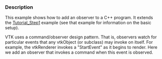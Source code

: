 ### Description

This example shows how to add an observer to a C++ program. It extends
the [Tutorial_Step1](../Tutorial_Step1.py) example (see that example for information on
the basic setup).

VTK uses a command/observer design pattern. That is, observers watch for
particular events that any vtkObject (or subclass) may invoke on
itself. For example, the vtkRenderer invokes a "StartEvent" as it begins
to render. Here we add an observer that invokes a command when this event
is observed.
